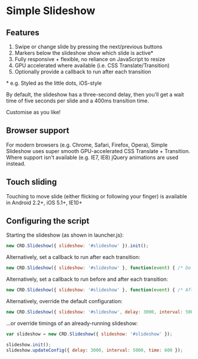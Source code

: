 Simple Slideshow
================

Features
--------

1. Swipe or change slide by pressing the next/previous buttons
2. Markers below the slideshow show which slide is active\*
3. Fully responsive + flexible, no reliance on JavaScript to resize
4. GPU accelerated where available (i.e. CSS Translate/Transition)
5. Optionally provide a callback to run after each transition

\* e.g. Styled as the little dots, iOS-style

By default, the slideshow has a three-second delay, then you'll get
a wait time of five seconds per slide and a 400ms transition time.

Customise as you like!


Browser support
---------------

For modern browsers (e.g. Chrome, Safari, Firefox, Opera), Simple Slideshow uses super smooth GPU-accelerated CSS Translate + Transition.
Where support isn't available (e.g. IE7, IE8) jQuery animations are used instead.


Touch sliding
-------------

Touching to move slide (either flicking or following your finger) is available in Android 2.2+, iOS 5.1+, IE10+


Configuring the script
----------------------

Starting the slideshow (as shown in launcher.js):

``` js
new CRD.Slideshow({ slideshow: '#slideshow' }).init();
```

Alternatively, set a callback to run after each transition:

``` js
new CRD.Slideshow({ slideshow: '#slideshow' }, function(event) { /* Do something */ }).init();
```

Alternatively, set a callback to run before and after each transition:

``` js
new CRD.Slideshow({ slideshow: '#slideshow' }, function(event) { /* After transition */ }, function(event) { /* Before transition */ }).init();
```

Alternatively, override the default configuration:

``` js
new CRD.Slideshow({ slideshow: '#slideshow', delay: 3000, interval: 5000, time: 600, canLoop: true, isManual: false }).init();
```

…or override timings of an already-running slideshow:

``` js
var slideshow = new CRD.Slideshow({ slideshow: '#slideshow' });

slideshow.init();
slideshow.updateConfig({ delay: 3000, interval: 5000, time: 600 });
```
